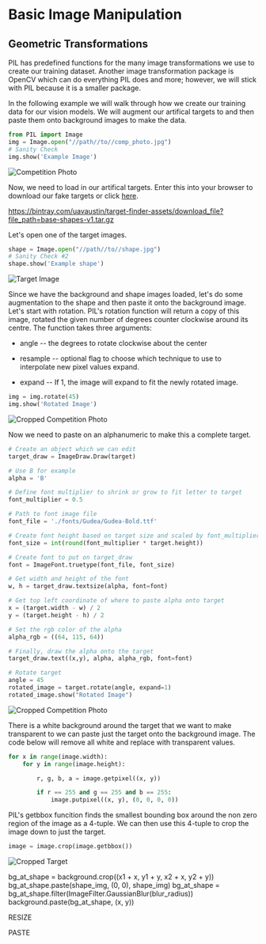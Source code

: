 # Basic Image Manipulation

## Geometric Transformations  
PIL has predefined functions for the many image transformations we use to create our training dataset.
Another image transformation package is OpenCV which can do everything PIL does and more; however, we will stick with PIL because it is a smaller package.

In the following example we will walk through how we create our training data for our vision models. We will augment our artifical targets to and then paste them onto background images to make the data.

```python
from PIL import Image
img = Image.open("//path//to//comp_photo.jpg")
# Sanity Check
img.show('Example Image')
```

![Competition Photo](../img/background.jpg)

Now, we need to load in our artifical targets.
Enter this into your browser to download our fake targets or click [here](
https://bintray.com/uavaustin/target-finder-assets/download_file?file_path=base-shapes-v1.tar.gz).


https://bintray.com/uavaustin/target-finder-assets/download_file?file_path=base-shapes-v1.tar.gz


Let's open one of the target images.

```python
shape = Image.open("//path//to//shape.jpg")
# Sanity Check #2
shape.show('Example shape')
```
![Target Image](../img/base-shapes-v1/pentagon/pentagon-01.png)

Since we have the background and shape images loaded, let's do some augmentation to the shape and then paste it onto the background image.
Let's start with rotation. PIL's rotation function will return a copy of this image, rotated the given number of degrees counter clockwise around its centre. The function takes three arguments: 

 - angle --  the degrees to rotate clockwise about the center

 - resample --  optional flag to choose which technique to use to interpolate new pixel values expand.

 - expand -- If 1, the image will expand to fit the newly rotated image.

```python
img = img.rotate(45)
img.show('Rotated Image')
```

![Cropped Competition Photo](../img/ex_rotation.png)

Now we need to paste on an alphanumeric to make this a complete target.

```python
# Create an object which we can edit
target_draw = ImageDraw.Draw(target)

# Use B for example
alpha = 'B'

# Define font multiplier to shrink or grow to fit letter to target
font_multiplier = 0.5

# Path to font image file
font_file = './fonts/Gudea/Gudea-Bold.ttf'

# Create font height based on target size and scaled by font_multiplier
font_size = int(round(font_multiplier * target.height))

# Create font to put on target_draw
font = ImageFont.truetype(font_file, font_size)

# Get width and height of the font 
w, h = target_draw.textsize(alpha, font=font)

# Get top left coordinate of where to paste alpha onto target
x = (target.width - w) / 2
y = (target.height - h) / 2

# Set the rgb color of the alpha
alpha_rgb = ((64, 115, 64))

# Finally, draw the alpha onto the target
target_draw.text((x,y), alpha, alpha_rgb, font=font)

# Rotate target 
angle = 45
rotated_image = target.rotate(angle, expand=1)
rotated_image.show("Rotated Image")

```
![Cropped Competition Photo](../img/pasted.png)

There is a white background around the target that we want to make transparent to we can paste just the target onto the background image. The code below will remove all white and replace with transparent values.

```python 
for x in range(image.width):
    for y in range(image.height):

        r, g, b, a = image.getpixel((x, y))

        if r == 255 and g == 255 and b == 255:
            image.putpixel((x, y), (0, 0, 0, 0))
```

PIL's getbbox funcition finds the smallest bounding box around the non zero region of the image as a 4-tuple. We can then use this 4-tuple to crop the image down to just the target. 

```python
image = image.crop(image.getbbox()) 
```
![Cropped Target](../img/cropped.png)

bg_at_shape = background.crop((x1 + x, y1 + y, x2 + x, y2 + y))
bg_at_shape.paste(shape_img, (0, 0), shape_img)
bg_at_shape = bg_at_shape.filter(ImageFilter.GaussianBlur(blur_radius))
background.paste(bg_at_shape, (x, y))

RESIZE 

PASTE
